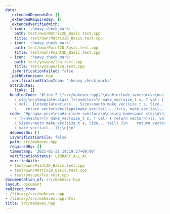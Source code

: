 ```yaml
---
data:
  _extendedDependsOn: []
  _extendedRequiredBy: []
  _extendedVerifiedWith:
  - icon: ':heavy_check_mark:'
    path: test/own/Matrix2D_Basic.test.cpp
    title: test/own/Matrix2D_Basic.test.cpp
  - icon: ':heavy_check_mark:'
    path: test/own/Point2D_Basic.test.cpp
    title: test/own/Point2D_Basic.test.cpp
  - icon: ':heavy_check_mark:'
    path: test/yosupo/lca.test.cpp
    title: test/yosupo/lca.test.cpp
  _isVerificationFailed: false
  _pathExtension: hpp
  _verificationStatusIcon: ':heavy_check_mark:'
  attributes:
    links: []
  bundledCode: "#line 2 \"src/makevec.hpp\"\n\n#include <vector>\n\nusing namespace\
    \ std;\n\ntemplate<class T>\nvector<T> make_vec(size_t s, T val) { return vector<T>(s,\
    \ val); }\ntemplate<class... Size>\nauto make_vec(size_t s, Size... tail) {\n\
    \    return vector<decltype(make_vec(tail...))>(s, make_vec(tail...));\n}\n"
  code: "#pragma once\n\n#include <vector>\n\nusing namespace std;\n\ntemplate<class\
    \ T>\nvector<T> make_vec(size_t s, T val) { return vector<T>(s, val); }\ntemplate<class...\
    \ Size>\nauto make_vec(size_t s, Size... tail) {\n    return vector<decltype(make_vec(tail...))>(s,\
    \ make_vec(tail...));\n}\n"
  dependsOn: []
  isVerificationFile: false
  path: src/makevec.hpp
  requiredBy: []
  timestamp: '2021-01-31 19:19:57+09:00'
  verificationStatus: LIBRARY_ALL_AC
  verifiedWith:
  - test/own/Point2D_Basic.test.cpp
  - test/own/Matrix2D_Basic.test.cpp
  - test/yosupo/lca.test.cpp
documentation_of: src/makevec.hpp
layout: document
redirect_from:
- /library/src/makevec.hpp
- /library/src/makevec.hpp.html
title: src/makevec.hpp
---
```

